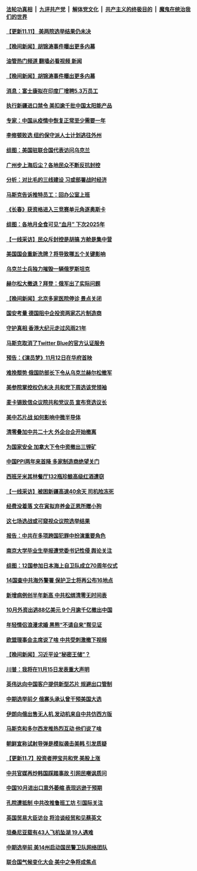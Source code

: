 ####  [法轮功真相](../../../../basic/blob/master/README.md?t=11112331) &nbsp;|&nbsp; [九评共产党](../../../../9ping.md/blob/master/README.md?t=11112331) &nbsp;|&nbsp; [解体党文化](../../../../jtdwh.md/blob/master/README.md?t=11112331)  &nbsp;|&nbsp; [共产主义的终极目的](../../../../gczydzjmd.md/blob/master/README.md?t=11112331) &nbsp;|&nbsp; [魔鬼在统治我们的世界](../../../../mgztzwmdsj.md/blob/master/README.md?t=11112331) 

#### [【更新11.11】 美两院选举结果仍未决](../pages/nsc418/n13864172.md?t=11112331) 


#### [【晚间新闻】胡锦涛事件曝出更多内幕](../pages/nsc418/n13864075.md?t=11112331) 
#### [油管热门频道 翻墙必看视频 新闻](http://129.146.143.75:81/youtube.html?11112331)
#### [【晚间新闻】胡锦涛事件曝出更多内幕](../pages/nsc418/n13864075.md?t=11112331) 

#### [消息：富士康拟在印度厂增聘5.3万员工](../pages/nsc418/n13864045.md?t=11112331) 

#### [执行新疆进口禁令 美扣逾千批中国太阳能产品](../pages/nsc418/n13864013.md?t=11112331) 

#### [专家：中国从疫情中恢复正常至少需要一年](../pages/nsc418/n13863850.md?t=11112331) 

#### [李修顿败选 纽约保守派人士计划逃往外州](../pages/nsc418/n13863687.md?t=11112331) 

#### [组图：美国驻联合国代表访问乌克兰](../pages/nsc418/n13863521.md?t=11112331) 

#### [广州步上海后尘？各地民众不断反抗封控](../pages/nsc418/n13863297.md?t=11112331) 

#### [分析：对比毛的三线建设 习或部署战时经济](../pages/nsc418/n13863670.md?t=11112331) 

#### [马斯克告诉推特员工：回办公室上班](../pages/nsc418/n13863591.md?t=11112331) 

#### [《长春》获资格进入三竞赛单元角逐奥斯卡](../pages/nsc418/n13863607.md?t=11112331) 

#### [组图：各地月全食可见“血月” 下次2025年](../pages/nsc418/n13863356.md?t=11112331) 

#### [【一线采访】民众斥封控是胡搞 方舱是集中营](../pages/nsc418/n13863296.md?t=11112331) 

#### [美国国会重新洗牌？将导致哪五个关键影响](../pages/nsc418/n13863390.md?t=11112331) 

#### [乌克兰士兵独力摧毁一辆俄罗斯坦克](../pages/nsc418/n13863525.md?t=11112331) 

#### [赫尔松大撤退？拜登：俄军出了实际问题](../pages/nsc418/n13863391.md?t=11112331) 


#### [【晚间新闻】北京多家医院停诊 景点关闭](../pages/nsc418/n13863268.md?t=11112331) 

#### [国安考量 德国阻中企投资两家芯片制造商](../pages/nsc418/n13863083.md?t=11112331) 

#### [守护真相 香港大纪元走过风雨21年](../pages/nsc418/n13862815.md?t=11112331) 

#### [马斯克取消了Twitter Blue的官方认证服务](../pages/nsc418/n13862902.md?t=11112331) 

#### [预告：《演员梦》11月12日在华府首映](../pages/nsc418/n13863020.md?t=11112331) 

#### [难挽颓势 俄国防部长下令从乌克兰赫尔松撤军](../pages/nsc418/n13862888.md?t=11112331) 

#### [美参院掌控权仍未决 共和党下周选该党领袖](../pages/nsc418/n13862863.md?t=11112331) 

#### [麦卡锡致信众议院共和党议员 宣布竞选议长](../pages/nsc418/n13862804.md?t=11112331) 

#### [美中芯片战 如何影响中微半导体](../pages/nsc418/n13862820.md?t=11112331) 

#### [清零叠加中共二十大 外企台企开始撤离](../pages/nsc418/n13862573.md?t=11112331) 

#### [为国家安全 加拿大下令中资撤出三锂矿](../pages/nsc418/n13862760.md?t=11112331) 

#### [中国PPI两年来首降 多家制造商绝望关门](../pages/nsc418/n13862744.md?t=11112331) 

#### [西班牙米其林餐厅132瓶珍酿高级红酒遭窃](../pages/nsc418/n13862376.md?t=11112331) 

#### [【一线采访】被困新疆高速40余天 司机险冻死](../pages/nsc418/n13862552.md?t=11112331) 


#### [经费没着落 文在寅拟弃养金正恩所赠小狗](../pages/nsc418/n13862494.md?t=11112331) 

#### [这七场选战或可窥视众议院选举结果](../pages/nsc418/n13861977.md?t=11112331) 

#### [报告：中共在多项跨国犯罪中扮演重要角色](../pages/nsc418/n13860875.md?t=11112331) 

#### [南京大学毕业生举报遭党委书记性侵 舆论关注](../pages/nsc418/n13861791.md?t=11112331) 

#### [组图：12国参加日本海上自卫队成立70周年仪式](../pages/nsc418/n13861943.md?t=11112331) 

#### [14国查中共海外警署 保护卫士将再公布16地点](../pages/nsc418/n13861978.md?t=11112331) 

#### [新增病例创半年新高 中共松绑清零无时间表](../pages/nsc418/n13861795.md?t=11112331) 

#### [10月外资出逃88亿美元 9个月逾千亿撤出中国](../pages/nsc418/n13862006.md?t=11112331) 

#### [年轻情侣浪漫求婚 黑熊“不请自来”帮见证](../pages/nsc418/n13861655.md?t=11112331) 

#### [欧盟理事会主席说了啥 中共受刺激撤下视频](../pages/nsc418/n13861941.md?t=11112331) 


#### [【晚间新闻】习近平设“秘密王储”？](../pages/nsc418/n13861780.md?t=11112331) 

#### [川普：我将在11月15日发表重大声明](../pages/nsc418/n13861691.md?t=11112331) 

#### [英伟达向中国客户提供新型芯片 规避出口管制](../pages/nsc418/n13861546.md?t=11112331) 

#### [中期选举前夕 俄寡头承认曾干预美国大选](../pages/nsc418/n13861507.md?t=11112331) 


#### [伊朗向俄出售无人机 发动机来自中共仿西方版](../pages/nsc418/n13861074.md?t=11112331) 

#### [马斯克和多尔西发推热烈互动 他们说了啥](../pages/nsc418/n13861270.md?t=11112331) 

#### [朝鲜宣称试射导弹是模拟袭击美韩 引发质疑](../pages/nsc418/n13861158.md?t=11112331) 

#### [【更新11.7】投资者押宝共和党 美股上涨](../pages/nsc418/n13861157.md?t=11112331) 

#### [中共官媒再炒韩国踩踏事故 引网民嘲讽质问](../pages/nsc418/n13861097.md?t=11112331) 

#### [中国10月进出口意外萎缩 表现远逊于预期](../pages/nsc418/n13861003.md?t=11112331) 

#### [孔院遭抵制 中共改推鲁班工坊 引国际关注](../pages/nsc418/n13860725.md?t=11112331) 

#### [英国贸易大臣访台 将洽谈经贸和见蔡英文](../pages/nsc418/n13860792.md?t=11112331) 

#### [坦桑尼亚载有43人飞机坠湖 19人遇难](../pages/nsc418/n13860671.md?t=11112331) 

#### [中期选举前 美14州启动国民警卫队网络团队](../pages/nsc418/n13860605.md?t=11112331) 

#### [联合国气候变化大会 美中之争将成焦点](../pages/nsc418/n13860639.md?t=11112331) 

<img src='http://gfw-breaker.win/goodnews/indexes/nsc418.md' width='0px' height='0px'/>
